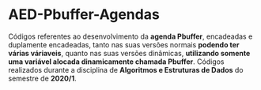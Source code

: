 # AED-Pbuffer-Agendas
Códigos referentes ao desenvolvimento da **agenda Pbuffer**, encadeadas e duplamente encadeadas, tanto nas suas versões normais **podendo ter várias váriaveis**, quanto nas suas versões dinâmicas, **utilizando somente uma variável alocada dinamicamente chamada Pbuffer**. Códigos realizados durante a disciplina de **Algoritmos e Estruturas de Dados** do semestre de **2020/1**.
